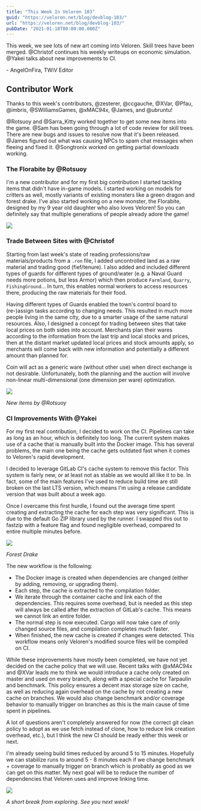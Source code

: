 ```yaml
---
title: "This Week In Veloren 103"
guid: "https://veloren.net/blog/devblog-103/"
url: "https://veloren.net/blog/devblog-103/"
pubDate: "2021-01-18T00:00:00.000Z"
---
```


This week, we see lots of new art coming into Veloren. Skill trees have been merged. @Christof continues his weekly writeups on economic simulation. @Yakei talks about new improvements to CI.

\- AngelOnFira, TWiV Editor

## Contributor Work

Thanks to this week's contributors, @zesterer, @ccgauche, @XVar, @Pfau, @imbris, @SWilliamsGames, @xMAC94x, @James, and @ubruntu!

@Rotsuoy and @Sarra_Kitty worked together to get some new items into the game. @Sam has been going through a lot of code review for skill trees. There are new bugs and issues to resolve now that it's been released. @James figured out what was causing NPCs to spam chat messages when fleeing and fixed it. @Songtronix worked on getting partial downloads working.

### The Florabite by @Rotsuoy

I'm a new contributor and for my first big contribution I started tackling items that didn't have in-game models. I started working on models for critters as well, mostly variants of existing monsters like a green dragon and forest drake. I've also started working on a new monster, the Florabite, designed by my 9 year old daughter who also loves Veloren! So you can definitely say that multiple generations of people already adore the game!

![](https://s3.eu-central-2.wasabisys.com/veloren-blog/cdn/282295259445198849/800403746102050886/unknown.png)

### Trade Between Sites with @Christof

Starting from last week's state of reading professions/raw materials/products from a `.ron` file, I added uncontrolled land as a raw material and trading good (fief/tenure). I also added and included different types of guards for different types of ground/water (e.g. a Naval Guard needs more potions, but less Armor) which then produce `Farmland`, `Quarry`, `FishingGround`... In turn, this enables normal workers to access resources there, producing the raw materials for their food.

Having different types of Guards enabled the town's control board to (re-)assign tasks according to changing needs. This resulted in much more people living in the same city, due to a smarter usage of the same natural resources. Also, I designed a concept for trading between sites that take local prices on both sides into account. Merchants plan their wares according to the information from the last trip and local stocks and prices, then at the distant market updated local prices and stock amounts apply, so merchants will come back with new information and potentially a different amount than planned for.

Coin will act as a generic ware (without other use) when direct exchange is not desirable. Unfortunately, both the planning and the auction will involve non-linear multi-dimensional (one dimension per ware) optimization.

![](https://s3.eu-central-2.wasabisys.com/veloren-blog/cdn/282295259445198849/800403798156640276/unknown.png)

_New items by @Rotsuoy_

### CI Improvements With @Yakei

For my first real contribution, I decided to work on the CI. Pipelines can take as long as an hour, which is definitely too long. The current system makes use of a cache that is manually built into the Docker image. This has several problems, the main one being the cache gets outdated fast when it comes to Veloren's rapid development.

I decided to leverage GitLab CI's cache system to remove this factor. This system is fairly new, or at least not as stable as we would all like it to be. In fact, some of the main features I've used to reduce build time are still broken on the last LTS version, which means I'm using a release candidate version that was built about a week ago.

Once I overcame this first hurdle, I found out the average time spent creating and extracting the cache for each step was very significant. This is due to the default Go ZIP library used by the runner. I swapped this out to fastzip with a feature flag and found negligible overhead, compared to entire multiple minutes before.

![](https://s3.eu-central-2.wasabisys.com/veloren-blog/cdn/282295259445198849/800385525961457664/snap2021-01-17-10-25-12.png)

_Forest Drake_

The new workflow is the following:

- The Docker image is created when dependencies are changed (either by adding, removing, or upgrading them).
- Each step, the cache is extracted to the compilation folder.
- We iterate through the container cache and link each of the dependencies. This requires some overhead, but is needed as this step will always be called after the extraction of GitLab's cache. This means we cannot link an entire folder.
- The normal step is now executed. Cargo will now take care of only changed source files, and compilation completes much faster.
- When finished, the new cache is created if changes were detected. This workflow means only Veloren's modified source files will be compiled on CI.

While these improvements have mostly been completed, we have not yet decided on the cache policy that we will use. Recent talks with @xMAC94x and @XVar leads me to think we would introduce a cache only created on master and used on every branch, along with a special cache for Tarpaulin and benchmark. This policy ensures a decent max storage size on cache, as well as reducing again overhead on the cache by not creating a new cache on branches. We would also change benchmark and/or coverage behavior to manually trigger on branches as this is the main cause of time spent in pipelines.

A lot of questions aren't completely answered for now (the correct git clean policy to adopt as we use fetch instead of clone, how to reduce link creation overhead, etc.), but I think the new CI should be ready either this week or next.

I'm already seeing build times reduced by around 5 to 15 minutes. Hopefully we can stabilize runs to around 5 - 8 minutes each if we change benchmark + coverage to manually trigger on branch which is probably as good as we can get on this matter. My next goal will be to reduce the number of dependencies that Veloren uses and improve linking time.

![](https://s3.eu-central-2.wasabisys.com/veloren-blog/cdn/634860358623821835/801657551196127262/d2e39bc1b71a1863eb0d8f7635eb777b.png)

_A short break from exploring. See you next week!_
